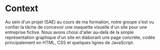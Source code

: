 # Context
Au sein d'un projet (SAE) au cours de ma formation, notre groupe s'est vu confier la tâche de concevoir une maquette visuelle d'un site pour une entreprise fictive. Nous avons choisi d'aller au-delà de la simple représentation graphique d'un site en élaborant une page concrète, codée principalement en HTML, CSS et quelques lignes de JavaScript.
